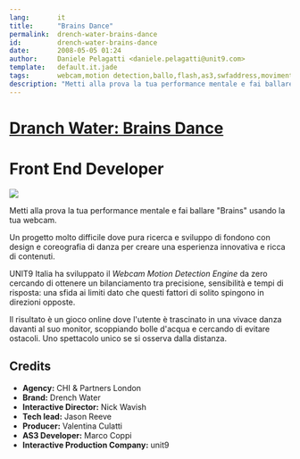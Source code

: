 ```yaml
---
lang:       it
title:      "Brains Dance"
permalink:  drench-water-brains-dance
id:         drench-water-brains-dance
date:       2008-05-05 01:24
author:     Daniele Pelagatti <daniele.pelagatti@unit9.com>
template:   default.it.jade
tags:       webcam,motion detection,ballo,flash,as3,swfaddress,movimento
description: "Metti alla prova la tua performance mentale e fai ballare Brains usando la tua webcam."
---
```

# [Dranch Water: Brains Dance](http://www.unit9.com/drenchwater/) #
# Front End Developer #

[![](#{base}img/drench_big.jpg)](http://www.unit9.com/drenchwater/) 

Metti alla prova la tua performance mentale e fai ballare "Brains" usando la tua webcam. 

Un progetto molto difficile dove pura ricerca e sviluppo di fondono con design e coreografia di danza per creare una esperienza innovativa e ricca di contenuti.

UNIT9 Italia ha sviluppato il _Webcam Motion Detection Engine_ da zero cercando di ottenere un bilanciamento tra precisione, sensibilità e tempi di risposta: una sfida ai limiti dato che questi fattori di solito spingono in direzioni opposte.

Il risultato è un gioco online dove l'utente è trascinato in una vivace danza davanti al suo monitor, scoppiando bolle d'acqua e cercando di evitare ostacoli. Uno spettacolo unico se si osserva dalla distanza.

## Credits ##

 * **Agency:** CHI & Partners London 
 * **Brand:** Drench Water 
 * **Interactive Director:** Nick Wavish 
 * **Tech lead:** Jason Reeve 
 * **Producer:** Valentina Culatti 
 * **AS3 Developer:** Marco Coppi
 * **Interactive Production Company:** unit9

